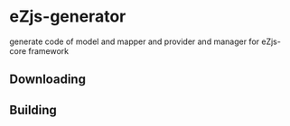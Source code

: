# eZjs-generator
generate code of model and mapper and provider and manager for eZjs-core framework

## Downloading

## Building


